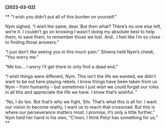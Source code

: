 **[2023-03-02]**

** 
“I wish you didn’t put all of this burden on yourself.”

Nym sighed, “I wish the same, dear. But then what? There’s no one else left, we’re it. I couldn’t go on knowing I wasn’t doing my absolute best to help them, to save them, to remember those we lost. And.. I feel like I’m so close to finding those answers.”

“I just don’t like seeing you in this much pain.” Silvena held Nym’s cheek, “You worry me.” 

“Me too… I worry I’ll get there to only find a dead end.” 

“I wish things were different, Nym. This isn’t the life we wanted, we didn’t want to be out here playing rebels. I know things have been taken from us Nym – from humanity – but sometimes I just wish we could forget our roles in all this and appreciate the life we have. I know that’s wishful..”

“No, I do too. But that’s why we fight, Silv. That’s what this is all for. I want our vision to become reality, I want us to reach that crossroad. But this is where our perseverance matters most. I promise, it’s only a little further.” Nym held her hand in his own, “C’mon, I think Petyl has something for us.”
**